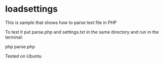 # loadsettings
This is sample that shows how to parse text file in PHP

To test it put  parse.php and settings.txt in the same directory
and run in the terminal:

php parse.php

Tested on Ubuntu
